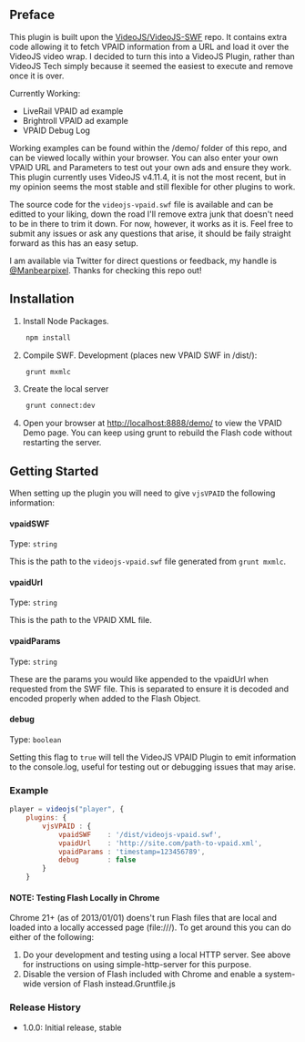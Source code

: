 ## Preface

This plugin is built upon the [VideoJS/VideoJS-SWF](https://github.com/videojs/video-js-swf) repo. It contains extra code allowing it to fetch VPAID information from a URL and load it over the VideoJS video wrap.
I decided to turn this into a VideoJS Plugin, rather than VideoJS Tech simply because it seemed the easiest to execute and remove once it is over.

Currently Working:
* LiveRail VPAID ad example
* Brightroll VPAID ad example
* VPAID Debug Log

Working examples can be found within the /demo/ folder of this repo, and can be viewed locally within your browser. You can also enter your own VPAID URL and Parameters to test out
your own ads and ensure they work. This plugin currently uses VideoJS v4.11.4, it is not the most recent, but in my opinion seems the most stable and still flexible for other plugins to work.

The source code for the `videojs-vpaid.swf` file is available and can be editted to your liking, down the road I'll remove extra junk that doesn't need to be in there to trim
it down. For now, however, it works as it is. Feel free to submit any issues or ask any questions that arise, it should be faily straight forward as this has an easy setup.

I am available via Twitter for direct questions or feedback, my handle is [@Manbearpixel](https://twitter.com/manbearpixel). Thanks for checking this repo out!

## Installation

1. Install Node Packages.
```bash
    npm install
   ```
2. Compile SWF.
Development (places new VPAID SWF in /dist/):
```bash
    grunt mxmlc
   ```
3. Create the local server
```bash
    grunt connect:dev
```
4. Open your browser at [http://localhost:8888/demo/](http://localhost:8888/demo/) to view the VPAID Demo page. You can keep using grunt to rebuild the Flash code without restarting the server.


## Getting Started
When setting up the plugin you will need to give `vjsVPAID` the following information:
#### vpaidSWF
Type: `string`

This is the path to the `videojs-vpaid.swf` file generated from `grunt mxmlc`.

#### vpaidUrl
Type: `string`

This is the path to the VPAID XML file.

#### vpaidParams
Type: `string`

These are the params you would like appended to the vpaidUrl when requested from the SWF file. This is separated to ensure it is decoded and encoded properly when added
to the Flash Object.

#### debug
Type: `boolean`

Setting this flag to `true` will tell the VideoJS VPAID Plugin to emit information to the console.log, useful for testing out or debugging issues
that may arise.

### Example
```javascript
player = videojs("player", {
    plugins: {
        vjsVPAID : {
            vpaidSWF    : '/dist/videojs-vpaid.swf',
            vpaidUrl    : 'http://site.com/path-to-vpaid.xml',
            vpaidParams : 'timestamp=123456789',
            debug       : false
        }
    }
```
#### NOTE: Testing Flash Locally in Chrome

Chrome 21+ (as of 2013/01/01) doens't run Flash files that are local and loaded into a locally accessed page (file:///). To get around this you can do either of the following:

1. Do your development and testing using a local HTTP server.  See above for instructions on using simple-http-server for this purpose.
2. Disable the version of Flash included with Chrome and enable a system-wide version of Flash instead.Gruntfile.js

### Release History

 - 1.0.0: Initial release, stable